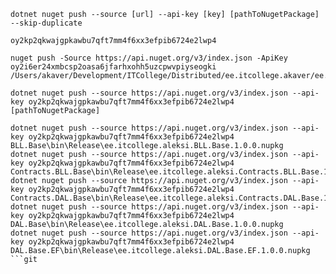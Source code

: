 ﻿```
dotnet nuget push --source [url] --api-key [key] [pathToNugetPackage] --skip-duplicate
```

```
oy2kp2qkwajgpkawbu7qft7mm4f6xx3efpib6724e2lwp4
```

```
nuget push -Source https://api.nuget.org/v3/index.json -ApiKey oy2i6er24xmbcsp2oasa6jfarhxohh5uzcpwvpiyseogki /Users/akaver/Development/ITCollege/Distributed/ee.itcollege.akaver/ee.itcollege.akaver.BLL.Base/bin/Release/ee.itcollege.akaver.BLL.Base.1.0.2.nupkg
```

```
dotnet nuget push --source https://api.nuget.org/v3/index.json --api-key oy2kp2qkwajgpkawbu7qft7mm4f6xx3efpib6724e2lwp4 [pathToNugetPackage]
```

```
dotnet nuget push --source https://api.nuget.org/v3/index.json --api-key oy2kp2qkwajgpkawbu7qft7mm4f6xx3efpib6724e2lwp4 BLL.Base\bin\Release\ee.itcollege.aleksi.BLL.Base.1.0.0.nupkg
dotnet nuget push --source https://api.nuget.org/v3/index.json --api-key oy2kp2qkwajgpkawbu7qft7mm4f6xx3efpib6724e2lwp4 Contracts.BLL.Base\bin\Release\ee.itcollege.aleksi.Contracts.BLL.Base.1.0.0.nupkg
dotnet nuget push --source https://api.nuget.org/v3/index.json --api-key oy2kp2qkwajgpkawbu7qft7mm4f6xx3efpib6724e2lwp4 Contracts.DAL.Base\bin\Release\ee.itcollege.aleksi.Contracts.DAL.Base.1.0.0.nupkg
dotnet nuget push --source https://api.nuget.org/v3/index.json --api-key oy2kp2qkwajgpkawbu7qft7mm4f6xx3efpib6724e2lwp4 DAL.Base\bin\Release\ee.itcollege.aleksi.DAL.Base.1.0.0.nupkg
dotnet nuget push --source https://api.nuget.org/v3/index.json --api-key oy2kp2qkwajgpkawbu7qft7mm4f6xx3efpib6724e2lwp4 DAL.Base.EF\bin\Release\ee.itcollege.aleksi.DAL.Base.EF.1.0.0.nupkg
```git